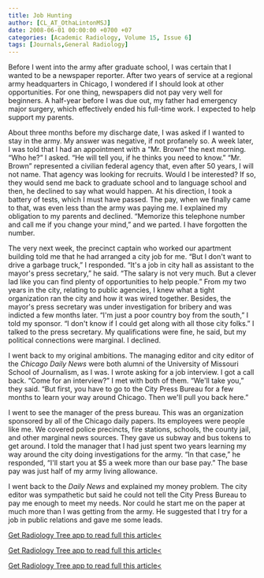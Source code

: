 ```yaml
---
title: Job Hunting
author: [CL_AT_OthaLintonMSJ]
date: 2008-06-01 00:00:00 +0700 +07
categories: [Academic Radiology, Volume 15, Issue 6]
tags: [Journals,General Radiology]
---
```

Before I went into the army after graduate school, I was certain that I wanted to be a newspaper reporter. After two years of service at a regional army headquarters in Chicago, I wondered if I should look at other opportunities. For one thing, newspapers did not pay very well for beginners. A half-year before I was due out, my father had emergency major surgery, which effectively ended his full-time work. I expected to help support my parents.

About three months before my discharge date, I was asked if I wanted to stay in the army. My answer was negative, if not profanely so. A week later, I was told that I had an appointment with a “Mr. Brown” the next morning. “Who he?” I asked. “He will tell you, if he thinks you need to know.” “Mr. Brown” represented a civilian federal agency that, even after 50 years, I will not name. That agency was looking for recruits. Would I be interested? If so, they would send me back to graduate school and to language school and then, he declined to say what would happen. At his direction, I took a battery of tests, which I must have passed. The pay, when we finally came to that, was even less than the army was paying me. I explained my obligation to my parents and declined. “Memorize this telephone number and call me if you change your mind,” and we parted. I have forgotten the number.

The very next week, the precinct captain who worked our apartment building told me that he had arranged a city job for me. “But I don't want to drive a garbage truck,” I responded. “It's a job in city hall as assistant to the mayor's press secretary,” he said. “The salary is not very much. But a clever lad like you can find plenty of opportunities to help people.” From my two years in the city, relating to public agencies, I knew what a tight organization ran the city and how it was wired together. Besides, the mayor's press secretary was under investigation for bribery and was indicted a few months later. “I'm just a poor country boy from the south,” I told my sponsor. “I don't know if I could get along with all those city folks.” I talked to the press secretary. My qualifications were fine, he said, but my political connections were marginal. I declined.

I went back to my original ambitions. The managing editor and city editor of the _Chicago Daily News_ were both alumni of the University of Missouri School of Journalism, as I was. I wrote asking for a job interview. I got a call back. “Come for an interview?” I met with both of them. “We'll take you,” they said. “But first, you have to go to the City Press Bureau for a few months to learn your way around Chicago. Then we'll pull you back here.”

I went to see the manager of the press bureau. This was an organization sponsored by all of the Chicago daily papers. Its employees were people like me. We covered police precincts, fire stations, schools, the county jail, and other marginal news sources. They gave us subway and bus tokens to get around. I told the manager that I had just spent two years learning my way around the city doing investigations for the army. “In that case,” he responded, “I'll start you at $5 a week more than our base pay.” The base pay was just half of my army living allowance.

I went back to the _Daily News_ and explained my money problem. The city editor was sympathetic but said he could not tell the City Press Bureau to pay me enough to meet my needs. Nor could he start me on the paper at much more than I was getting from the army. He suggested that I try for a job in public relations and gave me some leads.

[Get Radiology Tree app to read full this article<](https://clinicalpub.com/app)

[Get Radiology Tree app to read full this article<](https://clinicalpub.com/app)

[Get Radiology Tree app to read full this article<](https://clinicalpub.com/app)